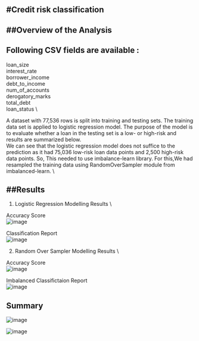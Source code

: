 #Credit risk classification
------------------------------
##Overview of the Analysis
-----------------------

Following CSV fields are available :
--------------------------
loan_size \
interest_rate \
borrower_income \
debt_to_income \
num_of_accounts \
derogatory_marks \
total_debt \
loan_status \

A dataset with 77,536 rows is split into training and testing sets. The training data set is applied to logistic regression model. The purpose of the model is to evaluate whether a loan in the testing set is a low- or high-risk and results are summarized below.  \
We can see that the logistic regression model does not suffice to the prediction as it had 75,036 low-risk loan data points and 2,500 high-risk data points. So, This needed to use imbalance-learn library. For this,We had resampled the training data using RandomOverSampler module from imbalanced-learn.  \

##Results
---------------------------
1. Logistic Regression Modelling Results \

Accuracy Score \
![image](https://user-images.githubusercontent.com/40103518/237030735-56f9ab80-e2f4-45d0-83d5-d4ae670bd542.png)

Classification Report \
![image](https://user-images.githubusercontent.com/40103518/237030932-7ee37055-4951-448a-85cf-1fe2a2ecc719.png)

2. Random Over Sampler Modelling Results \

Accuracy Score \
![image](https://user-images.githubusercontent.com/40103518/237031319-288f56f7-9523-4f79-9b05-9a582fc5f729.png)

Imbalanced Classifictaion Report \
![image](https://user-images.githubusercontent.com/40103518/237031399-7a67388b-978e-44b0-9693-59e75fa3ba78.png)

Summary
-------------------------------
![image](https://user-images.githubusercontent.com/40103518/237032341-6f6b2eac-d381-4b24-a24f-57a953f65f22.png)

![image](https://user-images.githubusercontent.com/40103518/237032272-df275eea-ac5d-49fc-9aaa-acf9cf9284ef.png)

